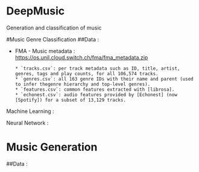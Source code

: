 # DeepMusic
Generation and classification of music

#Music Genre Classification 
##Data :
 -  FMA - Music metadata : https://os.unil.cloud.switch.ch/fma/fma_metadata.zip
 
        * `tracks.csv`: per track metadata such as ID, title, artist, genres, tags and play counts, for all 106,574 tracks.
        * `genres.csv`: all 163 genre IDs with their name and parent (used to infer thegenre hierarchy and top-level genres).
        * `features.csv`: common features extracted with [librosa].
        * `echonest.csv`: audio features provided by [Echonest] (now [Spotify]) for a subset of 13,129 tracks.



Machine Learning :


Neural Network :


# Music Generation

##Data :
